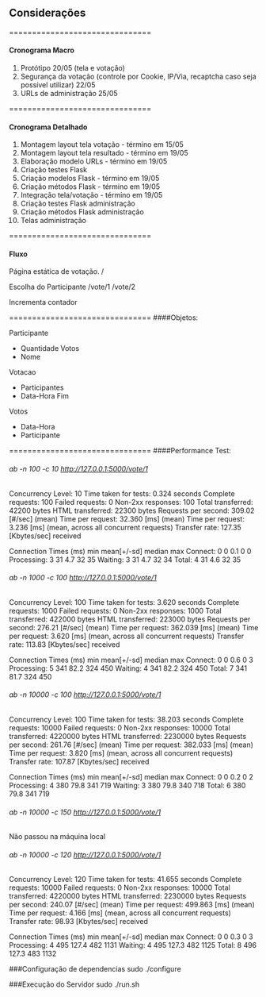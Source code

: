 ## Considerações

===============================
#### Cronograma Macro
1. Protótipo 20/05 (tela e votação)
2. Segurança da votação (controle por Cookie, IP/Via, recaptcha caso seja possível utilizar) 22/05
3. URLs de administração 25/05

===============================
#### Cronograma Detalhado
1. Montagem layout tela votação - término em 15/05
2. Montagem layout tela resultado - término em 19/05
3. Elaboração modelo URLs - término em 19/05
4. Criação testes Flask
5. Criação modelos Flask - término em 19/05
6. Criação métodos Flask - término em 19/05
7. Integração tela/votação - término em 19/05
8. Criação testes Flask administração
9. Criação métodos Flask administração
10. Telas administração

===============================
#### Fluxo

Página estática de votação.
/

Escolha do Participante
/vote/1
/vote/2

Incrementa contador

===============================
####Objetos:

Participante
- Quantidade Votos
- Nome

Votacao
- Participantes
- Data-Hora Fim

Votos
- Data-Hora
- Participante

===============================
####Performance Test:

###### ab -n 100 -c 10 http://127.0.0.1:5000/vote/1
Concurrency Level:      10
Time taken for tests:   0.324 seconds
Complete requests:      100
Failed requests:        0
Non-2xx responses:      100
Total transferred:      42200 bytes
HTML transferred:       22300 bytes
Requests per second:    309.02 [#/sec] (mean)
Time per request:       32.360 [ms] (mean)
Time per request:       3.236 [ms] (mean, across all concurrent requests)
Transfer rate:          127.35 [Kbytes/sec] received

Connection Times (ms)
              min  mean[+/-sd] median   max
Connect:        0    0   0.1      0       0
Processing:     3   31   4.7     32      35
Waiting:        3   31   4.7     32      34
Total:          4   31   4.6     32      35

###### ab -n 1000 -c 100 http://127.0.0.1:5000/vote/1

Concurrency Level:      100
Time taken for tests:   3.620 seconds
Complete requests:      1000
Failed requests:        0
Non-2xx responses:      1000
Total transferred:      422000 bytes
HTML transferred:       223000 bytes
Requests per second:    276.21 [#/sec] (mean)
Time per request:       362.039 [ms] (mean)
Time per request:       3.620 [ms] (mean, across all concurrent requests)
Transfer rate:          113.83 [Kbytes/sec] received

Connection Times (ms)
              min  mean[+/-sd] median   max
Connect:        0    0   0.6      0       3
Processing:     5  341  82.2    324     450
Waiting:        4  341  82.2    324     450
Total:          7  341  81.7    324     450

###### ab -n 10000 -c 100 http://127.0.0.1:5000/vote/1

Concurrency Level:      100
Time taken for tests:   38.203 seconds
Complete requests:      10000
Failed requests:        0
Non-2xx responses:      10000
Total transferred:      4220000 bytes
HTML transferred:       2230000 bytes
Requests per second:    261.76 [#/sec] (mean)
Time per request:       382.033 [ms] (mean)
Time per request:       3.820 [ms] (mean, across all concurrent requests)
Transfer rate:          107.87 [Kbytes/sec] received

Connection Times (ms)
              min  mean[+/-sd] median   max
Connect:        0    0   0.2      0       2
Processing:     4  380  79.8    341     719
Waiting:        3  380  79.8    340     718
Total:          6  380  79.8    341     719

###### ab -n 10000 -c 150 http://127.0.0.1:5000/vote/1

Não passou na máquina local

###### ab -n 10000 -c 120 http://127.0.0.1:5000/vote/1

Concurrency Level:      120
Time taken for tests:   41.655 seconds
Complete requests:      10000
Failed requests:        0
Non-2xx responses:      10000
Total transferred:      4220000 bytes
HTML transferred:       2230000 bytes
Requests per second:    240.07 [#/sec] (mean)
Time per request:       499.863 [ms] (mean)
Time per request:       4.166 [ms] (mean, across all concurrent requests)
Transfer rate:          98.93 [Kbytes/sec] received

Connection Times (ms)
              min  mean[+/-sd] median   max
Connect:        0    0   0.3      0       3
Processing:     4  495 127.4    482    1131
Waiting:        4  495 127.3    482    1125
Total:          8  496 127.3    483    1132

###Configuração de dependencias
sudo ./configure

###Execução do Servidor
sudo ./run.sh